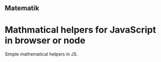 ## Matematik
# Mathmatical helpers for JavaScript in browser or node
Simple mathematical helpers in JS.
